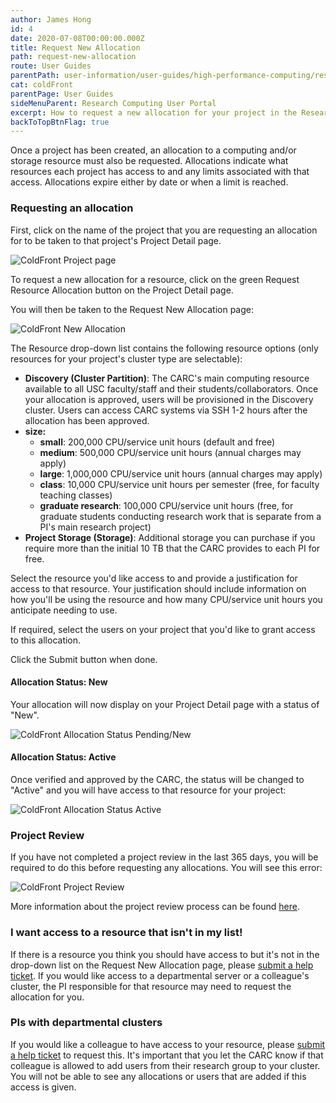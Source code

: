 ```yaml
---
author: James Hong
id: 4
date: 2020-07-08T00:00:00.000Z
title: Request New Allocation
path: request-new-allocation
route: User Guides
parentPath: user-information/user-guides/high-performance-computing/research-computing-user-portal
cat: coldFront
parentPage: User Guides
sideMenuParent: Research Computing User Portal
excerpt: How to request a new allocation for your project in the Research Computing User Portal.
backToTopBtnFlag: true
---
```


Once a project has been created, an allocation to a computing and/or storage resource must also be requested. Allocations indicate what resources each project has access to and any limits associated with that access. Allocations expire either by date or when a limit is reached.

### Requesting an allocation

First, click on the name of the project that you are requesting an allocation for to be taken to that project's Project Detail page.

![ColdFront Project page](/images/coldfront_project_detail.gif)

To request a new allocation for a resource, click on the green Request Resource Allocation button on the Project Detail page.

You will then be taken to the Request New Allocation page:

![ColdFront New Allocation](/images/coldfront_allocationnew.png)

The Resource drop-down list contains the following resource options (only resources for your project's cluster type are selectable):

* **Discovery (Cluster Partition)**: The CARC's main computing resource available to all USC faculty/staff and their students/collaborators. Once your allocation is approved, users will be provisioned in the Discovery cluster. Users can access CARC systems via SSH 1-2 hours after the allocation has been approved.
* **size:**
  * **small**: 200,000 CPU/service unit hours (default and free)
  * **medium**: 500,000 CPU/service unit hours (annual charges may apply)
  * **large**: 1,000,000 CPU/service unit hours (annual charges may apply)
  * **class**: 10,000 CPU/service unit hours per semester (free, for faculty teaching classes)
  * **graduate research**: 100,000 CPU/service unit hours (free, for graduate students conducting research work that is separate from a PI's main research project)
* **Project Storage (Storage)**: Additional storage you can purchase if you require more than the initial 10 TB that the CARC provides to each PI for free.

Select the resource you'd like access to and provide a justification for access to that resource. Your justification should include information on how you'll be using the resource and how many CPU/service unit hours you anticipate needing to use.

If required, select the users on your project that you'd like to grant access to this allocation.

Click the Submit button when done.

#### Allocation Status: New
Your allocation will now display on your Project Detail page with a status of "New".

![ColdFront Allocation Status Pending/New](/images/coldfront_allocationstatusnew.png)

#### Allocation Status: Active
Once verified and approved by the CARC, the status will be changed to "Active" and you will have access to that resource for your project:

![ColdFront Allocation Status Active](/images/coldfront_allocationstatusactive.png)

### Project Review
If you have not completed a project review in the last 365 days, you will be required to do this before requesting any allocations.  You will see this error:   

![ColdFront Project Review](/images/coldfront_projectreviewnotification.png)

More information about the project review process can be found [here](yearly-project-renewal).

### I want access to a resource that isn't in my list!
If there is a resource you think you should have access to but it's not in the drop-down list on the Request New Allocation page, please [submit a help ticket](/user-information/ticket-submission). If you would like access to a departmental server or a colleague's cluster, the PI responsible for that resource may need to request the allocation for you.  

### PIs with departmental clusters

If you would like a colleague to have access to your resource, please [submit a help ticket](/user-information/ticket-submission) to request this. It's important that you let the CARC know if that colleague is allowed to add users from their research group to your cluster. You will not be able to see any allocations or users that are added if this access is given.
